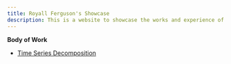 ```yaml
---
title: Royall Ferguson's Showcase
description: This is a website to showcase the works and experience of Royall Ferguson.
---
```

**Body of Work**
- [Time Series Decomposition](/timeseries/index.md)



